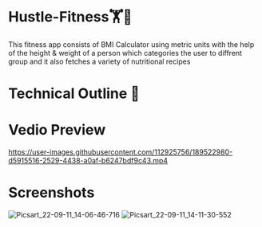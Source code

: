 # Hustle-Fitness🏋️🏃
This fitness app consists of BMI Calculator using metric units with the help of the height & weight of a person  which categories the user to diffrent group and it also fetches a variety of nutritional recipes
# Technical Outline 📕
# Vedio Preview
https://user-images.githubusercontent.com/112925756/189522980-d5915516-2529-4438-a0af-b6247bdf9c43.mp4
# Screenshots
![Picsart_22-09-11_14-06-46-716](https://user-images.githubusercontent.com/112925756/189519232-b0a334c6-4ea9-4b80-817f-394a07859f58.jpg)
![Picsart_22-09-11_14-11-30-552](https://user-images.githubusercontent.com/112925756/189519262-7817041e-c450-4838-ae45-fceb4bb2e68f.jpg)
